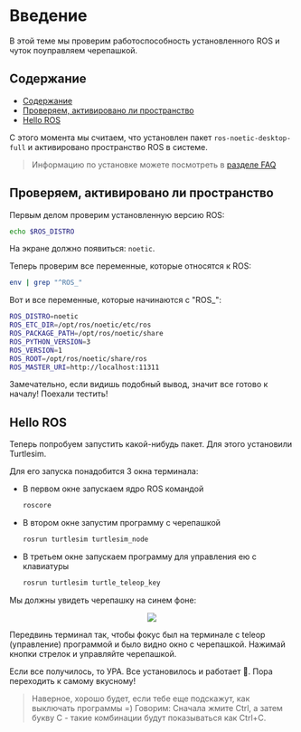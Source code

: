 # Введение

В этой теме мы проверим работоспособность установленного ROS и чуток поуправляем черепашкой.

## Содержание

- [Содержание](#содержание)
- [Проверяем, активировано ли пространство](#проверяем-активировано-ли-пространство)
- [Hello ROS](#hello-ros)

С этого момента мы считаем, что установлен пакет `ros-noetic-desktop-full` и активировано пространство ROS в системе.

> Информацию по установке можете посмотреть в [разделе FAQ](../FAQ.md)

## Проверяем, активировано ли пространство

Первым делом проверим установленную версию ROS:

```bash
echo $ROS_DISTRO
```

На экране должно появиться: `noetic`.

Теперь проверим все переменные, которые относятся к ROS:

```bash
env | grep "^ROS_"
```

Вот и все переменные, которые начинаются с "ROS_":

```bash
ROS_DISTRO=noetic
ROS_ETC_DIR=/opt/ros/noetic/etc/ros
ROS_PACKAGE_PATH=/opt/ros/noetic/share
ROS_PYTHON_VERSION=3
ROS_VERSION=1
ROS_ROOT=/opt/ros/noetic/share/ros
ROS_MASTER_URI=http://localhost:11311
```

Замечательно, если видишь подобный вывод, значит все готово к началу! Поехали тестить!

## Hello ROS

Теперь попробуем запустить какой-нибудь пакет. Для этого установили Turtlesim.

Для его запуска понадобится 3 окна терминала:

- В первом окне запускаем ядро ROS командой

    ```bash
    roscore
    ```

- В втором окне запустим программу с черепашкой

    ```bash
    rosrun turtlesim turtlesim_node
    ```

- В третьем окне запускаем программу для управления ею с клавиатуры

    ```bash
    rosrun turtlesim turtle_teleop_key
    ```

Мы должны увидеть черепашку на синем фоне:

<p align="center">
<img src=../assets/00_intro_turtle.png />
</p>

Передвинь терминал так, чтобы фокус был на терминале с teleop (управление) программой и было видно окно с черепашкой. Нажимай кнопки стрелок и управляйте черепашкой.

Если все получилось, то УРА. Все установилось и работает 🎉. Пора переходить к самому вкусному!

> Наверное, хорошо будет, если тебе еще подскажут, как выключать программы =) Говорим: Сначала жмите Ctrl, а затем букву C - такие комбинации будут показываться как Ctrl+C.
